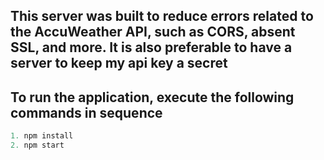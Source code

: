 ## This server was built to reduce errors related to the AccuWeather API, such as CORS, absent SSL, and more. It is also preferable to have a server to keep my api key a secret

## To run the application, execute the following commands in sequence

```Javascript
1. npm install
2. npm start
```
